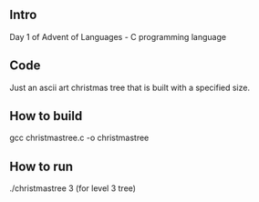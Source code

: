 ## Intro
Day 1 of Advent of Languages - C programming language

## Code

Just an ascii art christmas tree that is built with a specified size.

## How to build

gcc christmastree.c -o christmastree


## How to run

./christmastree 3   (for level 3 tree)